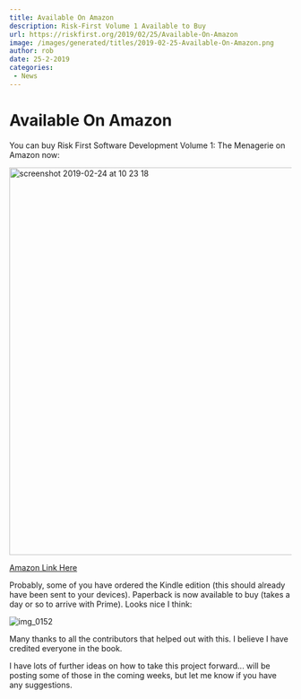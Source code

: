 ```yaml
---
title: Available On Amazon
description: Risk-First Volume 1 Available to Buy
url: https://riskfirst.org/2019/02/25/Available-On-Amazon
image: /images/generated/titles/2019-02-25-Available-On-Amazon.png
author: rob
date: 25-2-2019
categories:
 - News
---
```


# Available On Amazon

You can buy Risk First Software Development Volume 1: The Menagerie on Amazon now:

<img width="691" alt="screenshot 2019-02-24 at 10 23 18" src="https://user-images.githubusercontent.com/568673/53344657-1ddda800-390b-11e9-969a-ca241a823067.png">

[Amazon Link Here](https://www.amazon.co.uk/Risk-First-Software-Development-1-Menagerie/dp/1717491855/ref=sr_1_1?ie=UTF8&qid=1551105246&sr=8-1&keywords=risk+first)

Probably, some of you have ordered the Kindle edition (this should already have been sent to your devices). Paperback is now available to buy (takes a day or so to arrive with Prime).  Looks nice I think:

![img_0152](https://user-images.githubusercontent.com/568673/53344755-5e3d2600-390b-11e9-8fef-cc420f956354.JPG)

Many thanks to all the contributors that helped out with this.  I believe I have credited everyone in the book.

I have lots of further ideas on how to take this project forward... will be posting some of those in the coming weeks, but let me know if you have any suggestions.  

